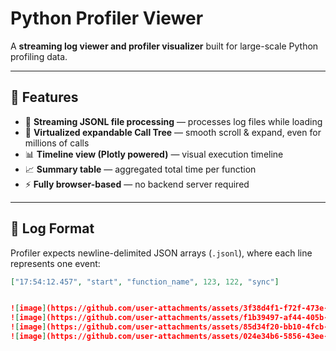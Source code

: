 # Python Profiler Viewer

A **streaming log viewer and profiler visualizer** built for large-scale Python profiling data.

---

## 🚀 Features

- 🔄 **Streaming JSONL file processing** — processes log files while loading
- 🌳 **Virtualized expandable Call Tree** — smooth scroll & expand, even for millions of calls
- 📊 **Timeline view (Plotly powered)** — visual execution timeline
- 📈 **Summary table** — aggregated total time per function
- ⚡ **Fully browser-based** — no backend server required

---

## 📄 Log Format

Profiler expects newline-delimited JSON arrays (`.jsonl`), where each line represents one event:

```json
["17:54:12.457", "start", "function_name", 123, 122, "sync"]


![image](https://github.com/user-attachments/assets/3f38d4f1-f72f-473e-92b0-1431ef5fbadc)
![image](https://github.com/user-attachments/assets/f1b39497-af44-405b-89cb-5a538a4803f2)
![image](https://github.com/user-attachments/assets/85d34f20-bb10-4fcb-83de-7b2097d13a22)
![image](https://github.com/user-attachments/assets/024e34b6-5856-43ee-9ced-dbcce97ebedb)
